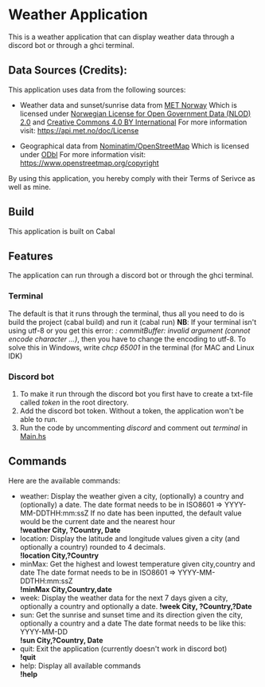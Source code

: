 # Weather Application
This is a weather application that can display weather data through a discord bot or through a ghci terminal.

## Data Sources (Credits):
  This application uses data from the following sources:
  - Weather data and sunset/sunrise data from [MET Norway](https://www.met.no/)
    Which is licensed under [Norwegian License for Open Government Data (NLOD) 2.0](https://data.norge.no/nlod/en/2.0) and [Creative Commons 4.0 BY International](https://creativecommons.org/licenses/by/4.0/)
    For more information visit: https://api.met.no/doc/License

  - Geographical data from [Nominatim/OpenStreetMap](https://nominatim.org/)
    Which is licensed under [ODbl](https://opendatacommons.org/licenses/odbl/)
    For more information visit: https://www.openstreetmap.org/copyright

  By using this application, you hereby comply with their Terms of Serivce as well as mine.

## Build
This application is built on Cabal

## Features
The application can run through a discord bot or through the ghci terminal.
### Terminal
The default is that it runs through the terminal, thus all you need to do is build the project (cabal build) and run it (cabal run)
**NB**: If your terminal isn't using utf-8 or you get this error: *<stdout>: commitBuffer: invalid argument (cannot encode character ...)*, then you have to change the encoding to utf-8. To solve this in Windows,  write *chcp 65001* in the terminal (for MAC and Linux IDK)
### Discord bot
1. To make it run through the discord bot you first have to create a txt-file called *token* in the root directory. 
2. Add the discord bot token. Without a token, the application won't be able to run.
3. Run the code by uncommenting *discord* and comment out *terminal* in [Main.hs](app/Main.hs)

## Commands
Here are the available commands:
- weather: Display the weather given a city, (optionally) a country and (optionally) a date.
The date format needs to be in ISO8601 => YYYY-MM-DDTHH:mm:ssZ
If no date has been inputted, the default value would be the current date and the nearest hour  
**!weather City, ?Country, Date**
- location: Display the latitude and longitude values given a city (and optionally a country) rounded to 4 decimals.  
  **!location City,?Country**
- minMax: Get the highest and lowest temperature given city,country and date
The date format needs to be in ISO8601 => YYYY-MM-DDTHH:mm:ssZ  
**!minMax City,Country,date**
- week: Display the weather data for the next 7 days given a city, optionally a country and optionally a date.
  **!week City, ?Country,?Date**
- sun: Get the sunrise and sunset time and its direction given the city, optionally a country and a date 
The date format needs to be like this: YYYY-MM-DD  
  **!sun City,?Country, Date**
- quit: Exit the application (currently doesn't work in discord bot)  
  **!quit**
- help: Display all available commands  
  **!help**





